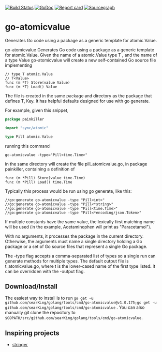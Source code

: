 [![Build Status](https://travis-ci.org/searKing/travis-ci.svg?branch=go-atomicvalue)](https://travis-ci.org/searKing/travis-ci)
[![GoDoc](https://godoc.org/github.com/searKing/golang/tools/cmd/go-atomicvalue?status.svg)](https://godoc.org/github.com/searKing/golang/tools/cmd/go-atomicvalue)
[![Report card](https://goreportcard.com/badge/github.com/searKing/golang/tools/cmd/go-atomicvalue)](https://goreportcard.com/report/github.com/searKing/golang/tools/cmd/go-atomicvalue)
[![Sourcegraph](https://sourcegraph.com/github.com/searKing/golang/-/badge.svg)](https://sourcegraph.com/github.com/searKing/travis-ci@go-atomicvalue?badge)

# go-atomicvalue

Generates Go code using a package as a generic template for atomic.Value.

go-atomicvalue Generates Go code using a package as a generic template for atomic.Value. Given the name of a
atomic.Value type T , and the name of a type Value go-atomicvalue will create a new self-contained Go source file
implementing

```
// type T atomic.Value
// T<Value>
func (m *T) Store(value Value)
func (m *T) Load() Value
```

The file is created in the same package and directory as the package that defines T, Key. It has helpful defaults
designed for use with go generate.

For example, given this snippet,

```go
package painkiller

import "sync/atomic"

type Pill atomic.Value
```

running this command

```
go-atomicvalue -type="Pill<time.Time>"
```

in the same directory will create the file pill_atomicvalue.go, in package painkiller, containing a definition of

```
func (m *Pill) Store(value time.Time)
func (m *Pill) Load() time.Time
```

Typically this process would be run using go generate, like this:

```
//go:generate go-atomicvalue -type "Pill<int>"
//go:generate go-atomicvalue -type "Pill<*string>"
//go:generate go-atomicvalue -type "Pill<time.Time>"
//go:generate go-atomicvalue -type "Pill<*encoding/json.Token>"
```

If multiple constants have the same value, the lexically first matching name will be used (in the example, Acetaminophen
will print as "Paracetamol").

With no arguments, it processes the package in the current directory. Otherwise, the arguments must name a single
directory holding a Go package or a set of Go source files that represent a single Go package.

The -type flag accepts a comma-separated list of types so a single run can generate methods for multiple types. The
default output file is t_atomicvalue.go, where t is the lower-cased name of the first type listed. It can be overridden
with the -output flag.

## Download/Install

The easiest way to install is to
run `go get -u github.com/searKing/golang/tools/cmd/go-atomicvalue@v1.0.175;go get -u github.com/searKing/golang/tools/cmd/go-atomicvalue`
. You can also manually git clone the repository to `$GOPATH/src/github.com/searKing/golang/tools/cmd/go-atomicvalue`.

## Inspiring projects

* [stringer](https://godoc.org/golang.org/x/tools/cmd/stringer)
